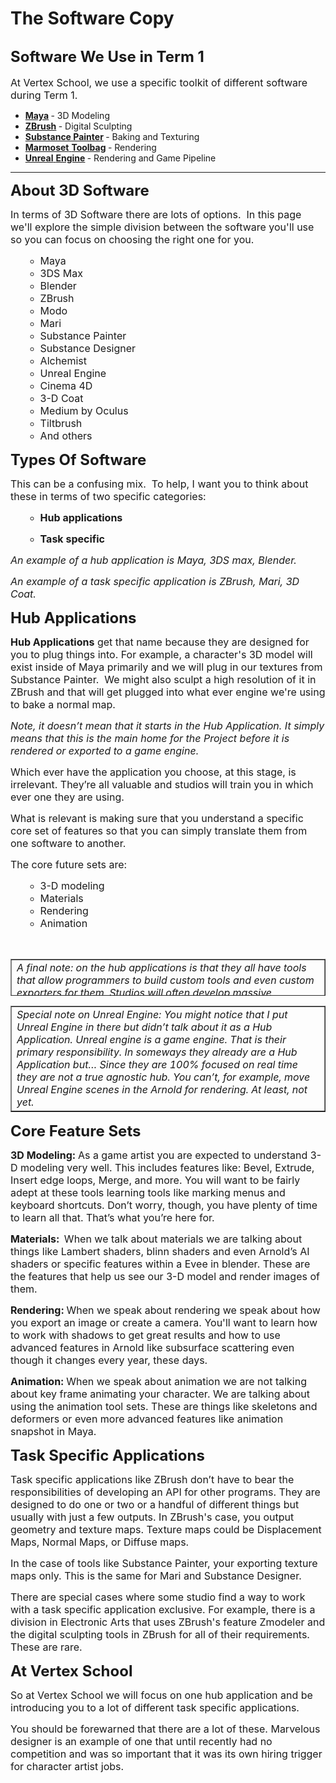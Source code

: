 # The Software Copy

<h2><strong><span style="font-size: 18pt;">Software We Use in Term 1</span></strong></h2>
<p><span style="font-size: 18pt;"><span style="font-size: 12pt;">At Vertex School, we use a specific toolkit of different software during Term 1.</span></span></p>
<ul>
<li>
<strong><a class="instructure_file_link inline_disabled" href="https://www.autodesk.com/products/maya/overview" target="_blank">Maya</a> </strong>- 3D Modeling</li>
<li>
<strong><a class="instructure_file_link inline_disabled" href="https://pixologic.com/" target="_blank">ZBrush</a> </strong>- Digital Sculpting</li>
<li>
<a class="instructure_file_link inline_disabled" href="https://www.substance3d.com/products/substance-painter/" target="_blank"><strong>Substance Painter</strong></a><strong> </strong>- Baking and Texturing</li>
<li>
<a class="instructure_file_link inline_disabled" href="https://marmoset.co/toolbag/" target="_blank"><strong>Marmoset</strong> <strong>Toolbag</strong></a><strong> </strong>- Rendering</li>
<li>
<a class="instructure_file_link inline_disabled" href="https://www.unrealengine.com/" target="_blank"><strong>Unreal</strong> <strong>Engine</strong></a><strong> </strong>- Rendering and Game Pipeline</li>
</ul>
<hr>
<p><strong><span style="font-size: 18pt;">About 3D Software</span></strong></p>
<p><span style="font-size: 18pt;"><span style="font-size: 12pt;">In terms of 3D Software there are lots of options.&nbsp; In this page we'll explore the simple division between the software you'll use so you can focus on choosing the right one for you.</span></span></p>
<ul>
<li style="list-style-type: none;">
<ul>
<li><span style="font-size: 12pt;">Maya</span></li>
<li><span style="font-size: 12pt;">3DS Max</span></li>
<li><span style="font-size: 12pt;">Blender</span></li>
<li><span style="font-size: 12pt;">ZBrush</span></li>
<li><span style="font-size: 12pt;">Modo</span></li>
<li><span style="font-size: 12pt;">Mari</span></li>
<li><span style="font-size: 12pt;">Substance Painter</span></li>
<li><span style="font-size: 12pt;">Substance Designer</span></li>
<li><span style="font-size: 12pt;">Alchemist</span></li>
<li><span style="font-size: 12pt;">Unreal Engine</span></li>
<li><span style="font-size: 12pt;">Cinema 4D</span></li>
<li><span style="font-size: 12pt;">3-D Coat</span></li>
<li><span style="font-size: 12pt;">Medium by Oculus</span></li>
<li><span style="font-size: 12pt;">Tiltbrush</span></li>
<li><span style="font-size: 12pt;">And others</span></li>
</ul>
</li>
</ul>
<p><strong><span style="font-size: 18pt;">Types Of Software</span></strong></p>
<p><span style="font-size: 12pt;">This can be a confusing mix.&nbsp; To help, I want you to think about these in terms of two specific categories:</span></p>
<ul>
<li style="list-style-type: none;">
<ul>
<li>
<p><span style="font-size: 12pt;"><strong>Hub applications</strong></span></p>
</li>
<li>
<p><span style="font-size: 12pt;"><strong>Task specific</strong></span></p>
</li>
</ul>
</li>
</ul>
<p style="text-align: left;"><span style="font-size: 12pt;"><em>An example of a hub application is Maya, 3DS max, Blender.</em></span></p>
<p style="text-align: left;"><span style="font-size: 12pt;"><em>An example of a task specific application is ZBrush, Mari, 3D Coat.</em></span></p>
<p style="text-align: left;"><span style="font-size: 18pt;"><strong>Hub Applications</strong></span></p>
<p><span style="font-size: 12pt;"><strong>Hub Applications</strong> get that name because they are designed for you to plug things into. For example, a character's 3D model will exist inside of Maya primarily and we will plug in our textures from Substance Painter.&nbsp; We might also sculpt a high resolution of it in ZBrush and that will get plugged into what ever engine we're using to bake a normal map.</span></p>
<p><em><span style="font-size: 12pt;">Note, it doesn’t mean that it starts in the Hub Application. It simply means that this is the main home for the Project before it is rendered or exported to a game engine.</span></em></p>
<p><span style="font-size: 12pt;">Which ever have the application you choose, at this stage, is irrelevant. They’re all valuable and studios will train you in which ever one they are using.</span></p>
<p><span style="font-size: 12pt;">What is relevant is making sure that you understand a specific core set of features so that you can simply translate them from one software to another.</span></p>
<p><span style="font-size: 12pt;">The core future sets are:</span></p>
<ul>
<li style="list-style-type: none;">
<ul>
<li><span style="font-size: 12pt;">3-D modeling</span></li>
<li><span style="font-size: 12pt;">Materials</span></li>
<li><span style="font-size: 12pt;">Rendering</span></li>
<li><span style="font-size: 12pt;">Animation</span></li>
</ul>
</li>
</ul>
<p>&nbsp;</p>
<table style="border-collapse: collapse; width: 100%; height: 59px;" border="1">
<tbody>
<tr style="height: 59px;">
<td style="width: 100%; height: 59px;"><em><span style="font-size: 12pt;">A final note: on the hub applications is that they all have tools that allow programmers to build custom tools and even custom exporters for them. Studios will often develop massive infrastructure’s for just one application and this makes them very unlikely to change.</span></em></td>
</tr>
</tbody>
</table>
<table style="border-collapse: collapse; width: 100%;" border="1">
<tbody>
<tr>
<td style="width: 100%;"><em><span style="font-size: 12pt;">Special note on Unreal Engine: You might notice that I put Unreal Engine in there but didn’t talk about it as a Hub Application. Unreal engine is a game engine. That is their primary responsibility. In someways they already are a Hub Application but… Since they are 100% focused on real time they are not a true agnostic hub. You can’t, for example, move Unreal Engine scenes in the Arnold for rendering. At least, not yet.</span></em></td>
</tr>
</tbody>
</table>
<p><span style="font-size: 18pt;"><strong>Core Feature Sets</strong></span></p>
<p><strong><span style="font-size: 12pt;">3D Modeling:&nbsp;</span></strong><span style="font-size: 12pt;">As a game artist you are expected to understand 3-D modeling very well. This includes features like: </span><span style="font-size: 12pt; font-family: inherit;">Bevel, </span><span style="font-size: 12pt; font-family: inherit;">Extrude, </span><span style="font-size: 12pt; font-family: inherit;">Insert edge loops, </span><span style="font-size: 12pt; font-family: inherit;">Merge, a</span><span style="font-size: 12pt; font-family: inherit;">nd more.&nbsp;</span><span style="font-size: 12pt;">You will want to be fairly adept at these tools learning tools like marking menus and keyboard shortcuts.&nbsp;</span><span style="font-size: 12pt;">Don’t worry, though, you have plenty of time to learn all that. That’s what you’re here for.</span></p>
<p><strong><span style="font-size: 12pt;">Materials:&nbsp;&nbsp;</span></strong><span style="font-size: 12pt;">When we talk about materials we are talking about things like Lambert shaders, blinn shaders and even Arnold’s AI shaders or specific features within a Evee in blender. These are the features that help us see our 3-D model and render images of them.</span></p>
<p><strong><span style="font-size: 12pt;">Rendering:&nbsp;</span></strong><span style="font-size: 12pt;">When we speak about rendering we speak about how you export an image or create a camera. You'll want to learn how to work with shadows to get great results and how to use advanced features in Arnold like subsurface scattering even though it changes every year, these days.</span></p>
<p><strong><span style="font-size: 12pt;">Animation:&nbsp;</span></strong><span style="font-size: 12pt;">When we speak about animation we are not talking about key frame animating your character. We are talking about using the animation tool sets. These are things like skeletons and deformers or even more advanced features like animation snapshot in Maya.</span></p>
<p><span style="font-size: 18pt;"><strong>Task Specific Applications</strong></span></p>
<p><span style="font-size: 12pt;">Task specific applications like ZBrush don’t have to bear the responsibilities of developing an API for other programs. They are designed to do one or two or a handful of different things but usually with just a few outputs. In ZBrush's case, you output geometry and texture maps. Texture maps could be Displacement Maps, Normal Maps, or Diffuse maps.</span></p>
<p><span style="font-size: 12pt;">In the case of tools like Substance Painter, your exporting texture maps only. This is the same for Mari and Substance Designer.</span></p>
<p><span style="font-size: 12pt;">There are special cases where some studio find a way to work with a task specific application exclusive. For example, there is a division in Electronic Arts that uses ZBrush's feature Zmodeler and the digital sculpting tools in ZBrush for all of their requirements. These are rare.</span></p>
<p><span style="font-size: 18pt;"><strong>At Vertex School</strong></span></p>
<p><span style="font-size: 12pt;">So at Vertex School we will focus on one hub application and be introducing you to a lot of different task specific applications.</span></p>
<p><span style="font-size: 12pt;">You should be forewarned that there are a lot of these. Marvelous designer is an example of one that until recently had no competition and was so important that it was its own hiring trigger for character artist jobs.</span></p>